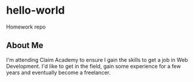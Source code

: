 # hello-world
Homework repo

## About Me
I'm attending Claim Academy to ensure I gain the skills to get a job in Web Development. I'd like to get in the field, gain some experience for a few years and eventually become a freelancer.
